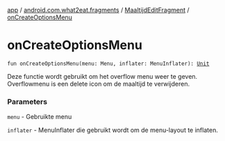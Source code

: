 [app](../../index.md) / [android.com.what2eat.fragments](../index.md) / [MaaltijdEditFragment](index.md) / [onCreateOptionsMenu](./on-create-options-menu.md)

# onCreateOptionsMenu

`fun onCreateOptionsMenu(menu: Menu, inflater: MenuInflater): `[`Unit`](https://kotlinlang.org/api/latest/jvm/stdlib/kotlin/-unit/index.html)

Deze functie wordt gebruikt om het overflow menu weer te geven.
Overflowmenu is een delete icon om de maaltijd te verwijderen.

### Parameters

`menu` - Gebruikte menu

`inflater` - MenuInflater die gebruikt wordt om de menu-layout te inflaten.